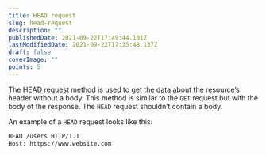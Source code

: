 ```yaml
---
title: HEAD request
slug: head-request
description: ""
publishedDate: 2021-09-22T17:49:44.101Z
lastModifiedDate: 2021-09-22T17:35:48.137Z
draft: false
coverImage: ""
points: 5
---
```


[The HEAD request](https://developer.mozilla.org/en-US/docs/Web/HTTP/Methods/HEAD) method is used to get the data about the resource’s header without a body. This method is similar to the `GET` request but with the body of the response. The `HEAD` request shouldn’t contain a body.

An example of a `HEAD` request looks like this:

```bash
HEAD /users HTTP/1.1
Host: https://www.website.com
```
